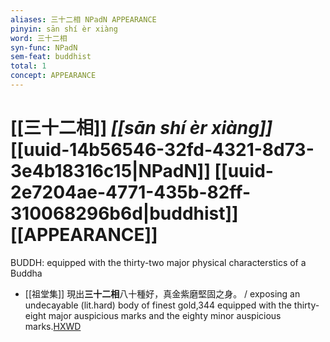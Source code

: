 ```yaml
---
aliases: 三十二相 NPadN APPEARANCE
pinyin: sān shí èr xiàng
word: 三十二相
syn-func: NPadN
sem-feat: buddhist
total: 1
concept: APPEARANCE 
---
```

# [[三十二相]] *[[sān shí èr xiàng]]*  [[uuid-14b56546-32fd-4321-8d73-3e4b18316c15|NPadN]] [[uuid-2e7204ae-4771-435b-82ff-310068296b6d|buddhist]] [[APPEARANCE]]
BUDDH: equipped with the thirty-two major physical characterstics of a Buddha
 - [[祖堂集]] 現出**三十二相**八十種好，真金紫磨堅固之身。 / exposing an undecayable (lit.hard) body of finest gold,344 equipped with the thirty-eight major auspicious marks and the eighty minor auspicious marks.[HXWD](https://hxwd.org/textview.html?location=KR6q0002_Yan_001-1025a.23)